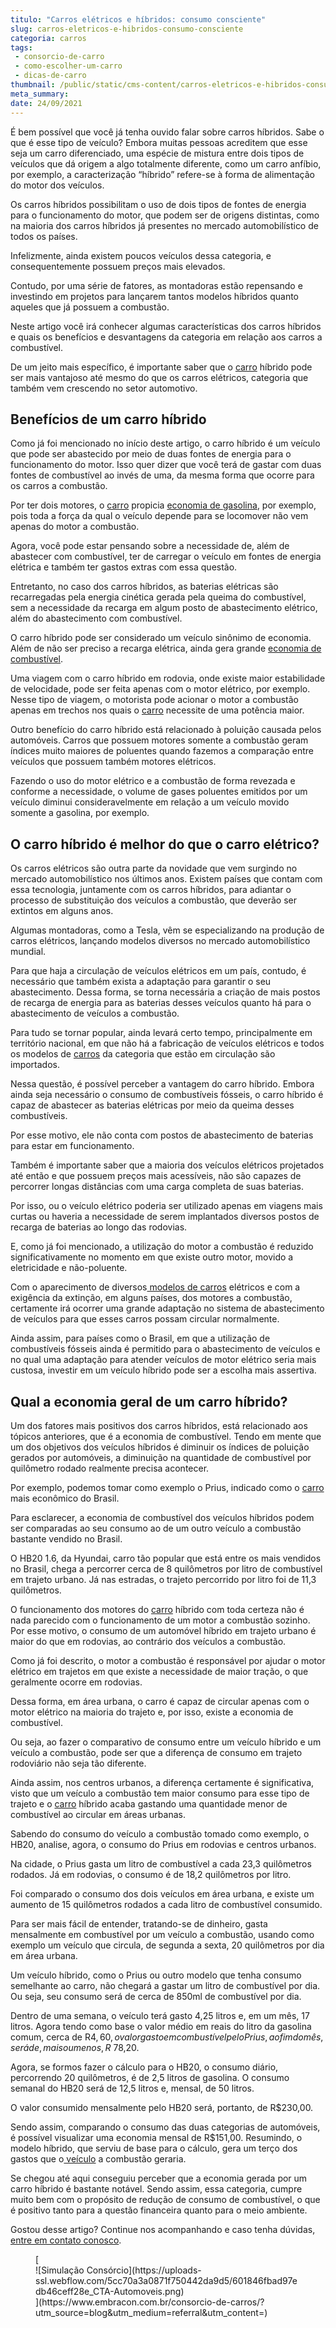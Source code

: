 ```yaml
---
titulo: "Carros elétricos e híbridos: consumo consciente"
slug: carros-eletricos-e-hibridos-consumo-consciente
categoria: carros
tags:
 - consorcio-de-carro
 - como-escolher-um-carro
 - dicas-de-carro
thumbnail: /public/static/cms-content/carros-eletricos-e-hibridos-consumo-consciente.jpg
meta_summary: 
date: 24/09/2021
---
```

É bem possível que você já tenha ouvido falar sobre carros híbridos. Sabe o que é esse tipo de veículo? Embora muitas pessoas acreditem que esse seja um carro diferenciado, uma espécie de mistura entre dois tipos de veículos que dá origem a algo totalmente diferente, como um carro anfíbio, por exemplo, a caracterização “híbrido” refere-se à forma de alimentação do motor dos veículos.

Os carros híbridos possibilitam o uso de dois tipos de fontes de energia para o funcionamento do motor, que podem ser de origens distintas, como na maioria dos carros híbridos já presentes no mercado automobilístico de todos os países.

Infelizmente, ainda existem poucos veículos dessa categoria, e consequentemente possuem preços mais elevados.

Contudo, por uma série de fatores, as montadoras estão repensando e investindo em projetos para lançarem tantos modelos híbridos quanto aqueles que já possuem a combustão.

Neste artigo você irá conhecer algumas características dos carros híbridos e quais os benefícios e desvantagens da categoria em relação aos carros a combustível.

De um jeito mais específico, é importante saber que o [carro](https://www.embracon.com.br/blog/como-comprar-um-carro-seminovo-com-o-consorcio) híbrido pode ser mais vantajoso até mesmo do que os carros elétricos, categoria que também vem crescendo no setor automotivo.

Benefícios de um carro híbrido 
-------------------------------

Como já foi mencionado no início deste artigo, o carro híbrido é um veículo que pode ser abastecido por meio de duas fontes de energia para o funcionamento do motor. Isso quer dizer que você terá de gastar com duas fontes de combustível ao invés de uma, da mesma forma que ocorre para os carros a combustão.

Por ter dois motores, o [carro](https://www.embracon.com.br/blog/os-melhores-carros-de-luxo-no-brasil) propicia [economia de gasolina](https://www.embracon.com.br/blog/afinal-quais-sao-os-carros-mais-economicos-do-mercado), por exemplo, pois toda a força da qual o veículo depende para se locomover não vem apenas do motor a combustão.

Agora, você pode estar pensando sobre a necessidade de, além de abastecer com combustível, ter de carregar o veículo em fontes de energia elétrica e também ter gastos extras com essa questão.

Entretanto, no caso dos carros híbridos, as baterias elétricas são recarregadas pela energia cinética gerada pela queima do combustível, sem a necessidade da recarga em algum posto de abastecimento elétrico, além do abastecimento com combustível.

O carro híbrido pode ser considerado um veículo sinônimo de economia. Além de não ser preciso a recarga elétrica, ainda gera grande [economia de combustível](https://www.embracon.com.br/blog/como-funcionam-os-carros-flex-e-quais-sao-as-suas-vantagens).

Uma viagem com o carro híbrido em rodovia, onde existe maior estabilidade de velocidade, pode ser feita apenas com o motor elétrico, por exemplo. Nesse tipo de viagem, o motorista pode acionar o motor a combustão apenas em trechos nos quais o [carro](https://www.embracon.com.br/blog/consorcio-de-carro-compre-seu-automovel-sem-juros) necessite de uma potência maior.

Outro benefício do carro híbrido está relacionado à poluição causada pelos automóveis. Carros que possuem motores somente a combustão geram índices muito maiores de poluentes quando fazemos a comparação entre veículos que possuem também motores elétricos.

Fazendo o uso do motor elétrico e a combustão de forma revezada e conforme a necessidade, o volume de gases poluentes emitidos por um veículo diminui consideravelmente em relação a um veículo movido somente a gasolina, por exemplo.

O carro híbrido é melhor do que o carro elétrico? 
--------------------------------------------------

Os carros elétricos são outra parte da novidade que vem surgindo no mercado automobilístico nos últimos anos. Existem países que contam com essa tecnologia, juntamente com os carros híbridos, para adiantar o processo de substituição dos veículos a combustão, que deverão ser extintos em alguns anos.

Algumas montadoras, como a Tesla, vêm se especializando na produção de carros elétricos, lançando modelos diversos no mercado automobilístico mundial.

Para que haja a circulação de veículos elétricos em um país, contudo, é necessário que também exista a adaptação para garantir o seu abastecimento. Dessa forma, se torna necessária a criação de mais postos de recarga de energia para as baterias desses veículos quanto há para o abastecimento de veículos a combustão.

Para tudo se tornar popular, ainda levará certo tempo, principalmente em território nacional, em que não há a fabricação de veículos elétricos e todos os modelos de [carros](https://www.embracon.com.br/blog/os-principais-cuidados-na-hora-de-vender-o-seu-carro) da categoria que estão em circulação são importados.

Nessa questão, é possível perceber a vantagem do carro híbrido. Embora ainda seja necessário o consumo de combustíveis fósseis, o carro híbrido é capaz de abastecer as baterias elétricas por meio da queima desses combustíveis.

Por esse motivo, ele não conta com postos de abastecimento de baterias para estar em funcionamento.

Também é importante saber que a maioria dos veículos elétricos projetados até então e que possuem preços mais acessíveis, não são capazes de percorrer longas distâncias com uma carga completa de suas baterias.

Por isso, ou o veículo elétrico poderia ser utilizado apenas em viagens mais curtas ou haveria a necessidade de serem implantados diversos postos de recarga de baterias ao longo das rodovias.

E, como já foi mencionado, a utilização do motor a combustão é reduzido significativamente no momento em que existe outro motor, movido a eletricidade e não-poluente.

Com o aparecimento de diversos[ modelos de carros](https://www.embracon.com.br/blog/organize-suas-financas-antes-de-comprar-seu-primeiro-carro) elétricos e com a exigência da extinção, em alguns países, dos motores a combustão, certamente irá ocorrer uma grande adaptação no sistema de abastecimento de veículos para que esses carros possam circular normalmente.

Ainda assim, para países como o Brasil, em que a utilização de combustíveis fósseis ainda é permitido para o abastecimento de veículos e no qual uma adaptação para atender veículos de motor elétrico seria mais custosa, investir em um veículo híbrido pode ser a escolha mais assertiva.

Qual a economia geral de um carro híbrido? 
-------------------------------------------

Um dos fatores mais positivos dos carros híbridos, está relacionado aos tópicos anteriores, que é a economia de combustível. Tendo em mente que um dos objetivos dos veículos híbridos é diminuir os índices de poluição gerados por automóveis, a diminuição na quantidade de combustível por quilômetro rodado realmente precisa acontecer.

Por exemplo, podemos tomar como exemplo o Prius, indicado como o [carro](https://www.embracon.com.br/blog/guia-completo-para-a-compra-do-primeiro-carro) mais econômico do Brasil.

Para esclarecer, a economia de combustível dos veículos híbridos podem ser comparadas ao seu consumo ao de um outro veículo a combustão bastante vendido no Brasil.

O HB20 1.6, da Hyundai, carro tão popular que está entre os mais vendidos no Brasil, chega a percorrer cerca de 8 quilômetros por litro de combustível em trajeto urbano. Já nas estradas, o trajeto percorrido por litro foi de 11,3 quilômetros.

O funcionamento dos motores do [carro](https://www.embracon.com.br/blog/4-motivos-para-voce-comprar-um-carro-novo) híbrido com toda certeza não é nada parecido com o funcionamento de um motor a combustão sozinho. Por esse motivo, o consumo de um automóvel híbrido em trajeto urbano é maior do que em rodovias, ao contrário dos veículos a combustão.

Como já foi descrito, o motor a combustão é responsável por ajudar o motor elétrico em trajetos em que existe a necessidade de maior tração, o que geralmente ocorre em rodovias.

Dessa forma, em área urbana, o carro é capaz de circular apenas com o motor elétrico na maioria do trajeto e, por isso, existe a economia de combustível.

Ou seja, ao fazer o comparativo de consumo entre um veículo híbrido e um veículo a combustão, pode ser que a diferença de consumo em trajeto rodoviário não seja tão diferente.

Ainda assim, nos centros urbanos, a diferença certamente é significativa, visto que um veículo a combustão tem maior consumo para esse tipo de trajeto e o [carro](https://www.embracon.com.br/blog/lancamentos-de-carros-neste-ano) híbrido acaba gastando uma quantidade menor de combustível ao circular em áreas urbanas.

Sabendo do consumo do veículo a combustão tomado como exemplo, o HB20, analise, agora, o consumo do Prius em rodovias e centros urbanos.

Na cidade, o Prius gasta um litro de combustível a cada 23,3 quilômetros rodados. Já em rodovias, o consumo é de 18,2 quilômetros por litro.

Foi comparado o consumo dos dois veículos em área urbana, e existe um aumento de 15 quilômetros rodados a cada litro de combustível consumido.

Para ser mais fácil de entender, tratando-se de dinheiro, gasta mensalmente em combustível por um veículo a combustão, usando como exemplo um veículo que circula, de segunda a sexta, 20 quilômetros por dia em área urbana.

Um veículo híbrido, como o Prius ou outro modelo que tenha consumo semelhante ao carro, não chegará a gastar um litro de combustível por dia. Ou seja, seu consumo será de cerca de 850ml de combustível por dia.

Dentro de uma semana, o veículo terá gasto 4,25 litros e, em um mês, 17 litros. Agora tendo como base o valor médio em reais do litro da gasolina comum, cerca de R$4,60, o valor gasto em combustível pelo Prius, ao fim do mês, será de, mais ou menos, R$ 78,20.

Agora, se formos fazer o cálculo para o HB20, o consumo diário, percorrendo 20 quilômetros, é de 2,5 litros de gasolina. O consumo semanal do HB20 será de 12,5 litros e, mensal, de 50 litros.

O valor consumido mensalmente pelo HB20 será, portanto, de R$230,00.

Sendo assim, comparando o consumo das duas categorias de automóveis, é possível visualizar uma economia mensal de R$151,00. Resumindo, o modelo híbrido, que serviu de base para o cálculo, gera um terço dos gastos que o[ veículo](https://www.embracon.com.br/blog/transferencia-de-veiculo-como-funciona) a combustão geraria.

Se chegou até aqui conseguiu perceber que a economia gerada por um carro híbrido é bastante notável. Sendo assim, essa categoria, cumpre muito bem com o propósito de redução de consumo de combustível, o que é positivo tanto para a questão financeira quanto para o meio ambiente.

Gostou desse artigo? Continue nos acompanhando e caso tenha dúvidas, [entre em contato conosco](https://www.embracon.com.br/).

<figure class="w-richtext-figure-type-image w-richtext-align-center">[<div>![Simulação Consórcio](https://uploads-ssl.webflow.com/5cc70a3a0871f750442da9d5/601846fbad97edb46ceff28e_CTA-Automoveis.png)</div>](https://www.embracon.com.br/consorcio-de-carros/?utm_source=blog&utm_medium=referral&utm_content=)</figure>
